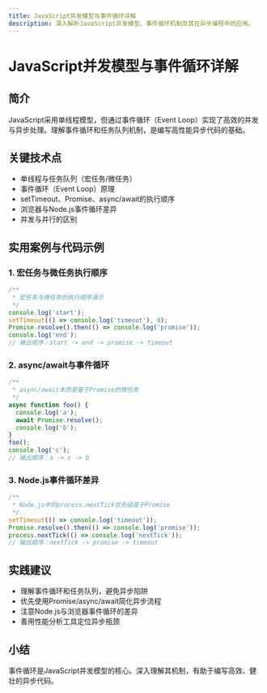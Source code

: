 ```yaml
---
title: JavaScript并发模型与事件循环详解
description: 深入解析JavaScript并发模型、事件循环机制及其在异步编程中的应用。
---
```


# JavaScript并发模型与事件循环详解

## 简介

JavaScript采用单线程模型，但通过事件循环（Event Loop）实现了高效的并发与异步处理。理解事件循环和任务队列机制，是编写高性能异步代码的基础。

## 关键技术点

- 单线程与任务队列（宏任务/微任务）
- 事件循环（Event Loop）原理
- setTimeout、Promise、async/await的执行顺序
- 浏览器与Node.js事件循环差异
- 并发与并行的区别

## 实用案例与代码示例

### 1. 宏任务与微任务执行顺序

```js
/**
 * 宏任务与微任务的执行顺序演示
 */
console.log('start');
setTimeout(() => console.log('timeout'), 0);
Promise.resolve().then(() => console.log('promise'));
console.log('end');
// 输出顺序：start -> end -> promise -> timeout
```

### 2. async/await与事件循环

```js
/**
 * async/await本质是基于Promise的微任务
 */
async function foo() {
  console.log('a');
  await Promise.resolve();
  console.log('b');
}
foo();
console.log('c');
// 输出顺序：a -> c -> b
```

### 3. Node.js事件循环差异

```js
/**
 * Node.js中的process.nextTick优先级高于Promise
 */
setTimeout(() => console.log('timeout'));
Promise.resolve().then(() => console.log('promise'));
process.nextTick(() => console.log('nextTick'));
// 输出顺序：nextTick -> promise -> timeout
```

## 实践建议

- 理解事件循环和任务队列，避免异步陷阱
- 优先使用Promise/async/await简化异步流程
- 注意Node.js与浏览器事件循环的差异
- 善用性能分析工具定位异步瓶颈

## 小结

事件循环是JavaScript并发模型的核心。深入理解其机制，有助于编写高效、健壮的异步代码。 